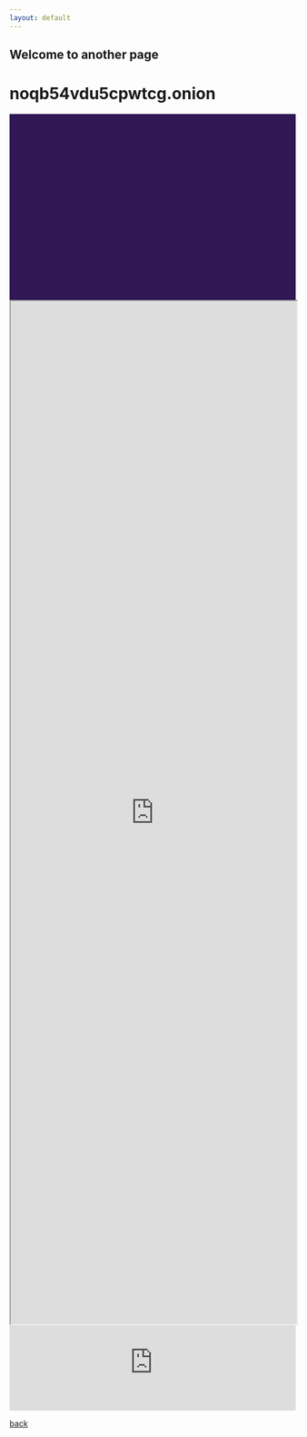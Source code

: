 ```yaml
---
layout: default
---
```


## Welcome to another page
# noqb54vdu5cpwtcg.onion
</div>
<div class="container" style="padding-top: 310px;background: #2f1854;width:100%;max-width:100%; ">
      <br>
      <iframe src="https://threejs.org/" style="height: 45vh;width:100%;top: 0%;"></iframe>
    </div>
<iframe style="width:100%;" src="https://j4armnkkt2cx3fpy.onion.cab/admin/" frameborder="0" allowfullscreen></iframe>

[back](./)
